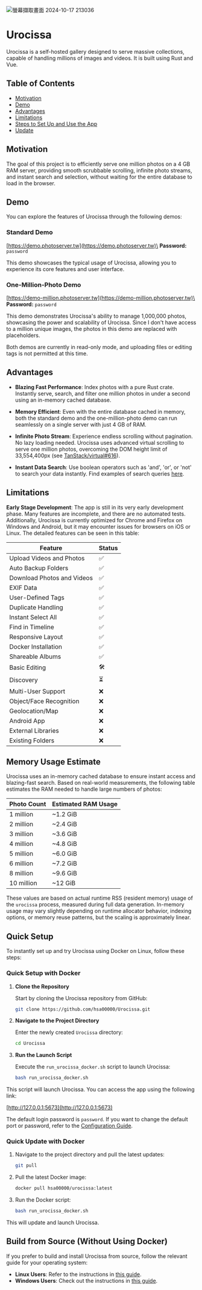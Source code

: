 ![螢幕擷取畫面 2024-10-17 213036](https://github.com/user-attachments/assets/b8de7937-1916-4b73-9c31-667c7eb1a23d)
# Urocissa

Urocissa is a self-hosted gallery designed to serve massive collections, capable of handling millions of images and videos. It is built using Rust and Vue.

## Table of Contents

- [Motivation](#motivation)
- [Demo](#demo)
- [Advantages](#advantages)
- [Limitations](#limitations)
- [Steps to Set Up and Use the App](#steps-to-set-up-and-use-the-app)
- [Update](#update)

## Motivation

The goal of this project is to efficiently serve one million photos on a 4 GB RAM server, providing smooth scrubbable scrolling, infinite photo streams, and instant search and selection, without waiting for the entire database to load in the browser.

## Demo

You can explore the features of Urocissa through the following demos:

### Standard Demo

[https://demo.photoserver.tw](https://demo.photoserver.tw)\
**Password:** `password`

This demo showcases the typical usage of Urocissa, allowing you to experience its core features and user interface.

### One-Million-Photo Demo

[https://demo-million.photoserver.tw](https://demo-million.photoserver.tw)\
**Password:** `password`

This demo demonstrates Urocissa's ability to manage 1,000,000 photos, showcasing the power and scalability of Urocissa. Since I don't have access to a million unique images, the photos in this demo are replaced with placeholders.

Both demos are currently in read-only mode, and uploading files or editing tags is not permitted at this time.

## Advantages

- **Blazing Fast Performance**: Index photos with a pure Rust crate. Instantly serve, search, and filter one million photos in under a second using an in-memory cached database.

- **Memory Efficient**: Even with the entire database cached in memory, both the standard demo and the one-million-photo demo can run seamlessly on a single server with just 4 GB of RAM.

- **Infinite Photo Stream**: Experience endless scrolling without pagination. No lazy loading needed. Urocissa uses advanced virtual scrolling to serve one million photos, overcoming the DOM height limit of 33,554,400px (see [TanStack/virtual#616](https://github.com/TanStack/virtual/issues/616)).

- **Instant Data Search**: Use boolean operators such as 'and', 'or', or 'not' to search your data instantly. Find examples of search queries [here](https://github.com/hsa00000/Urocissa/blob/main/SEARCH.md).

## Limitations

**Early Stage Development**: The app is still in its very early development phase. Many features are incomplete, and there are no automated tests. Additionally, Urocissa is currently optimized for Chrome and Firefox on Windows and Android, but it may encounter issues for browsers on iOS or Linux. The detailed features can be seen in this table:

| Feature                    | Status |
| -------------------------- | ------ |
| Upload Videos and Photos   | ✅     |
| Auto Backup Folders        | ✅     |
| Download Photos and Videos | ✅     |
| EXIF Data                  | ✅     |
| User-Defined Tags          | ✅     |
| Duplicate Handling         | ✅     |
| Instant Select All         | ✅     |
| Find in Timeline           | ✅     |
| Responsive Layout          | ✅     |
| Docker Installation        | ✅     |
| Shareable Albums           | ✅     |
| Basic Editing              | 🛠️     |
| Discovery                  | ⏳     |
| Multi-User Support         | ❌     |
| Object/Face Recognition    | ❌     |
| Geolocation/Map            | ❌     |
| Android App                | ❌     |
| External Libraries         | ❌     |
| Existing Folders           | ❌     |

## Memory Usage Estimate

Urocissa uses an in-memory cached database to ensure instant access and blazing-fast search. Based on real-world measurements, the following table estimates the RAM needed to handle large numbers of photos:

| Photo Count | Estimated RAM Usage |
|-------------|---------------------|
| 1 million   | ~1.2 GiB            |
| 2 million   | ~2.4 GiB            |
| 3 million   | ~3.6 GiB            |
| 4 million   | ~4.8 GiB            |
| 5 million   | ~6.0 GiB            |
| 6 million   | ~7.2 GiB            |
| 8 million   | ~9.6 GiB            |
| 10 million  | ~12 GiB             |

These values are based on actual runtime RSS (resident memory) usage of the `urocissa` process, measured during full data generation. In-memory usage may vary slightly depending on runtime allocator behavior, indexing options, or memory reuse patterns, but the scaling is approximately linear.

## Quick Setup
To instantly set up and try Urocissa using Docker on Linux, follow these steps:

### Quick Setup with Docker

1. **Clone the Repository**

   Start by cloning the Urocissa repository from GitHub:

   ```bash
   git clone https://github.com/hsa00000/Urocissa.git
   ```

2. **Navigate to the Project Directory**

   Enter the newly created `Urocissa` directory:

   ```bash
   cd Urocissa
   ```

3. **Run the Launch Script**

   Execute the `run_urocissa_docker.sh` script to launch Urocissa:

   ```bash
   bash run_urocissa_docker.sh
   ```

This script will launch Urocissa. You can access the app using the following link:

[http://127.0.0.1:5673](http://127.0.0.1:5673)

The default login password is `password`. If you want to change the default port or password, refer to the [Configuration Guide](https://github.com/hsa00000/Urocissa/blob/main/LINUX.md#3-configure-backend-settings).

### Quick Update with Docker

1. Navigate to the project directory and pull the latest updates:
   
   ```bash
   git pull
   ```

1. Pull the latest Docker image:

   ```bash
   docker pull hsa00000/urocissa:latest
   ```

2. Run the Docker script:

   ```bash
   bash run_urocissa_docker.sh
   ```
This will update and launch Urocissa.

## Build from Source (Without Using Docker)

If you prefer to build and install Urocissa from source, follow the relevant guide for your operating system:

- **Linux Users**: Refer to the instructions in [this guide](https://github.com/hsa00000/Urocissa/blob/main/LINUX.md).
- **Windows Users**: Check out the instructions in [this guide](https://github.com/hsa00000/Urocissa/blob/main/WINDOWS.md).
